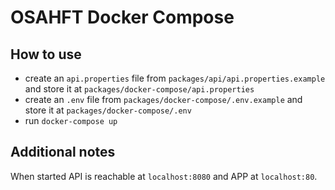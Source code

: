# OSAHFT Docker Compose
## How to use
- create an `api.properties` file from `packages/api/api.properties.example` and store it at `packages/docker-compose/api.properties`
- create an `.env` file from `packages/docker-compose/.env.example` and store it at `packages/docker-compose/.env`
- run `docker-compose up`
## Additional notes
When started API is reachable at `localhost:8080` and APP at `localhost:80`.



